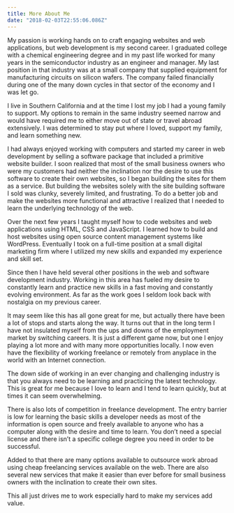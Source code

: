```yaml
---
title: More About Me
date: "2018-02-03T22:55:06.086Z"
---
```


My passion is working hands on to craft engaging websites and web applications, but web development is my second career. I graduated college with a chemical engineering degree and in my past life worked for many years in the semiconductor industry as an engineer and manager. My last position in that industry was at a small company that supplied equipment for manufacturing circuits on silicon wafers. The company failed financially during one of the many down cycles in that sector of the economy and I was let go. 

I live in Southern California and at the time I lost my job I had a young family to support. My options to remain in the same industry seemed narrow and would have required me to either move out of state or travel abroad extensively. I was determined to stay put where I loved, support my family, and learn something new.

I had always enjoyed working with computers and started my career in web development by selling a software package that included a primitive website builder. I soon realized that most of the small business owners who were my customers had neither the inclination nor the desire to use this software to create their own websites, so I began building the sites for them as a service. But building the websites solely with the site building software I sold was clunky, severely limited, and frustrating. To do a better job and make the websites more functional and attractive I realized that I needed to learn the underlying technology of the web. 

Over the next few years I taught myself how to code websites and web applications using HTML, CSS and JavaScript. I learned how to build and host websites using open source content management systems like WordPress. Eventually I took on a full-time position at a small digital marketing firm where I utilized my new skills and expanded my experience and skill set. 

Since then I have held several other positions in the web and software development  industry. Working in this area has fueled my desire to constantly learn and practice new skills in a fast moving and constantly evolving environment. As far as the work goes I seldom look back with nostalgia on my previous career.

It may seem like this has all gone great for me, but actually there have been a lot of stops and starts along the way. It turns out that in the long term I have not insulated myself from the ups and downs of the employment market by switching careers. It is just a different game now, but one I enjoy playing a lot more and with many more opportunities locally. I now even have the flexibility of working freelance or remotely from anyplace in the world with an Internet connection.

The down side of working in an ever changing and challenging industry is that you always need to be learning and practicing the latest technology. This is great for me because I love to learn and I tend to learn quickly, but at times it can seem overwhelming. 

There is also lots of competition in freelance development. The entry barrier is low for learning the basic skills a developer needs as most of the information is open source and freely available to anyone who has a computer along with the desire and time to learn.  You don’t need a special license and there isn’t a specific college degree you need in order to be successful. 

Added to that there are many options available to outsource work abroad using cheap freelancing services available on the web.  There are also several new services that make it easier than ever before for small business owners with the inclination to create their own sites. 

This all just drives me to work especially hard to make my services add value.  
